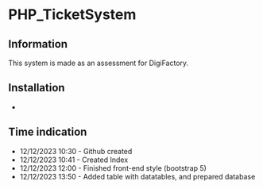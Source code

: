 # PHP_TicketSystem
## Information
This system is made as an assessment for DigiFactory.

## Installation
-

## Time indication
- 12/12/2023 10:30 - Github created
- 12/12/2023 10:41 - Created Index  
- 12/12/2023 12:00 - Finished front-end style (bootstrap 5)
- 12/12/2023 13:50 - Added table with datatables, and prepared database